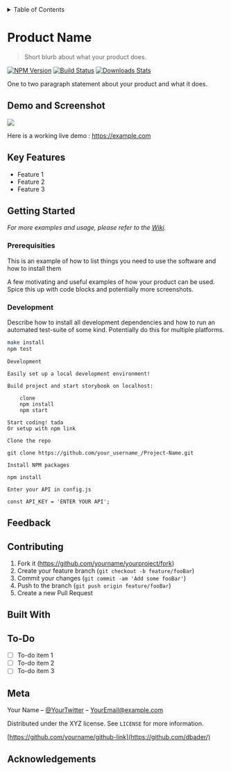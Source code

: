 <details>
<summary>Table of Contents</summary>
<br>
   <ol>
      <li><a href="">Demo and Screenshot</a></li>
      <li><a href="">Key Features</a></li>
      <li><a href="">Getting Started</a></li>
      <li>
         <ol>
            <li><a href="">Prerequisites</a></li>
            <li><a href="">Development</a></li>
         </ol>
      <li>
      <li><a href="">To-Do</a></li>
      <li><a href="">Built With</a></li>
      <li><a href="">Feedback</a></li>
      <li><a href="">Contributing</a></li>
      <li><a href="">Meta</a></li>
      <li><a href="">Acknowledgements</a></li>

   </ol>
   
</details>

# Product Name
> Short blurb about what your product does.

[![NPM Version][npm-image]][npm-url]
[![Build Status][travis-image]][travis-url]
[![Downloads Stats][npm-downloads]][npm-url]

One to two paragraph statement about your product and what it does.

## Demo and Screenshot
![](header.png)

Here is a working live demo : https://example.com

## Key Features
- Feature 1
- Feature 2
- Feature 3

## Getting Started
_For more examples and usage, please refer to the [Wiki][wiki]._

### Prerequisities

This is an example of how to list things you need to use the software and how to install them

A few motivating and useful examples of how your product can be used. Spice this up with code blocks and potentially more screenshots.

### Development

Describe how to install all development dependencies and how to run an automated test-suite of some kind. Potentially do this for multiple platforms.

```sh
make install
npm test
```
```
Development

Easily set up a local development environment!

Build project and start storybook on localhost:

    clone
    npm install
    npm start

Start coding! tada
Or setup with npm link
```

```
Clone the repo

git clone https://github.com/your_username_/Project-Name.git

Install NPM packages

npm install

Enter your API in config.js

const API_KEY = 'ENTER YOUR API';
```

## Feedback

## Contributing

1. Fork it (<https://github.com/yourname/yourproject/fork>)
2. Create your feature branch (`git checkout -b feature/fooBar`)
3. Commit your changes (`git commit -am 'Add some fooBar'`)
4. Push to the branch (`git push origin feature/fooBar`)
5. Create a new Pull Request

## Built With

## To-Do
- [ ] To-do item 1
- [ ] To-do item 2
- [ ] To-do item 3

## Meta

Your Name – [@YourTwitter](https://twitter.com/dbader_org) – YourEmail@example.com

Distributed under the XYZ license. See ``LICENSE`` for more information.

[https://github.com/yourname/github-link](https://github.com/dbader/)

## Acknowledgements



<!-- Markdown link & img dfn's -->
[npm-image]: https://img.shields.io/npm/v/datadog-metrics.svg?style=flat-square
[npm-url]: https://npmjs.org/package/datadog-metrics
[npm-downloads]: https://img.shields.io/npm/dm/datadog-metrics.svg?style=flat-square
[travis-image]: https://img.shields.io/travis/dbader/node-datadog-metrics/master.svg?style=flat-square
[travis-url]: https://travis-ci.org/dbader/node-datadog-metrics
[wiki]: https://github.com/yourname/yourproject/wiki
